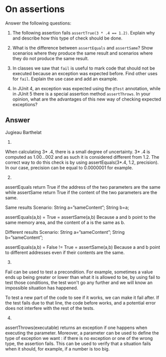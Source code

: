 # On assertions

Answer the following questions:

1. The following assertion fails `assertTrue(3 * .4 == 1.2)`. Explain why and describe how this type of check should be done.

2. What is the difference between `assertEquals` and `assertSame`? Show scenarios where they produce the same result and scenarios where they do not produce the same result.

3. In classes we saw that `fail` is useful to mark code that should not be executed because an exception was expected before. Find other uses for `fail`. Explain the use case and add an example.

4. In JUnit 4, an exception was expected using the `@Test` annotation, while in JUnit 5 there is a special assertion method `assertThrows`. In your opinion, what are the advantages of this new way of checking expected exceptions?

## Answer
Jugieau Barthelat

1.
When calculating 3* .4, there is a small degree of uncertainty. 3* .4 is computed as 1.00…002 and as such it is considered different from 1.2. The correct way to do this check is by using assertEquals(3*.4, 1.2, precision). In our case, precision can be equal to 0.0000001 for example.
	
2.
assertEquals return True if the address of the two parameters are the same while assertSame return True if the content of the two parameters are the same.

Same results Scenario:
String a=”sameContent”;
String b=a;

assertEquals(a,b) = True = assertSame(a,b)
Because a and b point to the same memory area, and the content of a is the same as b.

Different results Scenario:
String a=”sameContent”;
String b=”sameContent”;

assertEquals(a,b) = False != True = assertSame(a,b)
Because a and b point to different addresses even if their contents are the same.

3.
Fail can be used to test a precondition. For example, sometimes a value ends up being greater or lower than what it is allowed to be, by using fail to test those conditions, the test won't go any further and we will know an impossible situation has happened.

To test a new part of the code to see if it works, we can make it fail after. If the test fails due to that line, the code before works, and a potential error does not interfere with the rest of the tests.


4.
assertThrows(executable) returns an exception if one happens when executing the parameter. Moreover, a parameter can be used to define the type of exception we want : if there is no exception or one of the wrong type, the assertion fails. This can be used to verify that a situation fails when it should, for example, if a number is too big.


